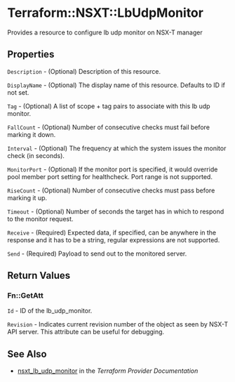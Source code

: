 # Terraform::NSXT::LbUdpMonitor

Provides a resource to configure lb udp monitor on NSX-T manager

## Properties

`Description` - (Optional) Description of this resource.

`DisplayName` - (Optional) The display name of this resource. Defaults to ID if not set.

`Tag` - (Optional) A list of scope + tag pairs to associate with this lb udp monitor.

`FallCount` - (Optional) Number of consecutive checks must fail before marking it down.

`Interval` - (Optional) The frequency at which the system issues the monitor check (in seconds).

`MonitorPort` - (Optional) If the monitor port is specified, it would override pool member port setting for healthcheck. Port range is not supported.

`RiseCount` - (Optional) Number of consecutive checks must pass before marking it up.

`Timeout` - (Optional) Number of seconds the target has in which to respond to the monitor request.

`Receive` - (Required) Expected data, if specified, can be anywhere in the response and it has to be a string, regular expressions are not supported.

`Send` - (Required) Payload to send out to the monitored server.


## Return Values

### Fn::GetAtt

`Id` - ID of the lb_udp_monitor.

`Revision` - Indicates current revision number of the object as seen by NSX-T API server. This attribute can be useful for debugging.

## See Also

* [nsxt_lb_udp_monitor](https://www.terraform.io/docs/providers/nsxt/r/lb_udp_monitor.html) in the _Terraform Provider Documentation_